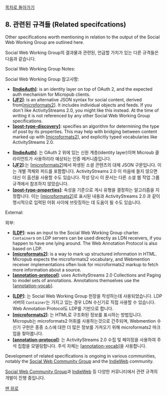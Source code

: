 [목차로 돌아가기](SocialWebProtocolsContents.md)

## 8. 관련된 규격들 (Related specifcations)

Other specifications worth mentioning in relation to the output of the Social Web Working Group are outlined here.

Social Web Working Group의 결과물과 관련된, 언급할 가치가 있는 다른 규격들은 다음과 같습니다.

Social Web Working Group Notes:

Social Web Working Group 참고사항:

- **[[IndieAuth](SocialWebProtocolsChapterB.md#indieauth)]**: is an identity layer on top of OAuth 2, and the expected auth mechanism for Micropub clients.
- **[[JF2](SocialWebProtocolsChapterB.md#jf2)]**: is an alternative JSON syntax for social content, derived from[[microformats2](SocialWebProtocolsChapterB.md#microformats2)]. It includes individual objects and feeds. If you don't like ActivityStreams 2.0, you might like this instead. At the time of writing it is not referenced by any other Social Web Working Group specifications.
- **[[post-type-discovery](SocialWebProtocolsChapterB.md#post-type-discovery)]**: specifies an algorithm for determining the type of post by its properties. This may help with bridging between content marked up with [[microformats2](SocialWebProtocolsChapterB.md#microformats2)], and explicitly typed vocabularies like ActivityStreams 2.0.

[//Comment]: # "BLANK"

- **[[IndieAuth](SocialWebProtocolsChapterB.md#indieauth)]**: 는 OAuth 2 위에 있는 신원 계층(identity layer)이며 Microub 클라이언트가 사용하리라 예상되는 인증 메커니즘입니다.
- **[[JF2](SocialWebProtocolsChapterB.md#jf2)]**:는 [[microformats2](SocialWebProtocolsChapterB.md#microformats2)]에서 파생된 소셜 콘텐츠의 대체 JSON 구문입니다. 이는 개별 객체와 피드를 포함합니다. ActivityStreams 2.0 이 마음에 들지 않으면 대신 이 옵션을 사용할 수도 있습니다. 작성 당시 이 문서는 다른 소셜 웹 작업 그룹 규격에서 참조하지 않았습니다.
- **[[post-type-properties](SocialWebProtocolsChapterB.md#post-type-discovery)]**: 속성을 기준으로 게시 유형을 결정하는 알고리즘을 지정합니다. 이는 [[microformats2](SocialWebProtocolsChapterB.md#microformats2)]로 표시된 내용과 ActivityStreams 2.0 과 같이 명시적으로 입력된 어휘 사이에 브릿징하는 데 도움이 될 수도 있습니다.

External:

외부:

- **[[LDP](SocialWebProtocolsChapterB.md#ldp)]**: was an input to the Social Web Working Group charter. `Container`s on LDP servers can be used directly as LDN receivers, if you happen to have one lying around. The Web Annotation Protocol is also based on LDP.
- **[[microformats2](SocialWebProtocolsChapterB.md#microformats2)]**: is a way to mark up structured information in HTML. Micropub expects the microformats2 vocabulary, and Webmention receiver implementations often look for microformats2 markup to fetch more information about a source.
- **[[annotation-protocol](SocialWebProtocolsChapterB.md#annotation-protocol)]**: uses ActivityStreams 2.0 Collections and Paging to model sets of annotations. Annotations themselves use the [[annotation-vocab](SocialWebProtocolsChapterB.md#annotation-vocab)].

[//Comment]: # "BLANK"

- **[[LDP](SocialWebProtocolsChapterB.md#ldp)]**: 는 Social Web Working Group 헌장을 작성하는데 사용되었습니다. LDP 서버의 `Container`는 가지고 있는 경우 LDN 수신기로 직접 사용할 수 있습니다. Web Annotation Protocol도 LDP를 기반으로 합니다.
- **[[microformats2](SocialWebProtocolsChapterB.md#microformats2)]**: 는 HTML로 구조화된 정보를 표시하는 방법입니다. Micropub는 microformats2 어휘를 사용하는것으로 간주되며, Webmention 수신기 구현은 종종 소스에 대한 더 많은 정보를 가져오기 위해 microformats2 마크업을 찾아봅니다.
- **[[annotation-protocol](SocialWebProtocolsChapterB.md#annotation-protocol)]**: 는 ActivityStreams 2.0 수집 및 페이징을 사용하여 주석 집합을 모델링합니다. 주석 자체는 [[annotation-vocab](SocialWebProtocolsChapterB.md#annotation-vocab)]을 사용합니다.

Development of related specifications is ongoing in various communities, notably the [Social Web Community Group](https://www.w3.org/wiki/SocialCG) and the [IndieWeb](https://indieweb.org/) community.

[Social Web Community Group](https://www.w3.org/wiki/SocialCG)과 [IndieWeb](https://indieweb.org/) 등 다양한 커뮤니티에서 관련 규격의 개발이 진행 중입니다.

[맨 위로](#8-관련된-규격들-related-specifcations)
